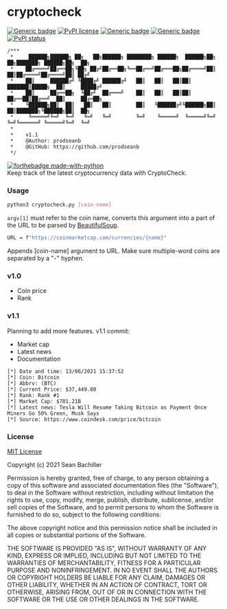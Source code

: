 # cryptocheck
[![Generic badge](https://img.shields.io/badge/fork-🔱-<COLOR>.svg)](https://github.com/prodseanb/cryptocheck/fork)
[![PyPI license](https://img.shields.io/pypi/l/ansicolortags.svg)](https://github.com/prodseanb/cryptocheck/blob/master/LICENSE)
[![Generic badge](https://img.shields.io/badge/follow-LinkedIn-<COLOR>.svg)](https://www.linkedin.com/in/sean-bachiller-40b63417b/)
[![Generic badge](https://img.shields.io/badge/follow-Twitter-<COLOR>.svg)](https://twitter.com/prodseanb)
[![PyPI status](https://img.shields.io/pypi/status/ansicolortags.svg)](https://github.com/prodseanb/cryptocheck/blob/master/cryptocheck.py)
<br />
```
/***
 *     ██████╗██████╗ ██╗   ██╗██████╗ ████████╗ ██████╗  ██████╗██╗  ██╗███████╗ ██████╗██╗  ██╗
 *    ██╔════╝██╔══██╗╚██╗ ██╔╝██╔══██╗╚══██╔══╝██╔═══██╗██╔════╝██║  ██║██╔════╝██╔════╝██║ ██╔╝
 *    ██║     ██████╔╝ ╚████╔╝ ██████╔╝   ██║   ██║   ██║██║     ███████║█████╗  ██║     █████╔╝ 
 *    ██║     ██╔══██╗  ╚██╔╝  ██╔═══╝    ██║   ██║   ██║██║     ██╔══██║██╔══╝  ██║     ██╔═██╗ 
 *    ╚██████╗██║  ██║   ██║   ██║        ██║   ╚██████╔╝╚██████╗██║  ██║███████╗╚██████╗██║  ██╗
 *     ╚═════╝╚═╝  ╚═╝   ╚═╝   ╚═╝        ╚═╝    ╚═════╝  ╚═════╝╚═╝  ╚═╝╚══════╝ ╚═════╝╚═╝  ╚═╝
 *
 *    v1.1      
 *    @Author: prodseanb
 *    @GitHub: https://github.com/prodseanb
 */
```
[![forthebadge made-with-python](http://ForTheBadge.com/images/badges/made-with-python.svg)](https://www.python.org/) <br />
Keep track of the latest cryptocurrency data with CryptoCheck.
### Usage
```bash
python3 cryptocheck.py [coin-name]
```
`argv[1]` must refer to the coin name, converts this argument into a part of the URL to be parsed by [BeautifulSoup](https://pypi.org/project/beautifulsoup4/).
```bash
URL = f"https://coinmarketcap.com/currencies/{name}"
```
Appends [coin-name] argument to URL. Make sure multiple-word coins are separated by a "-" hyphen.
### v1.0
- Coin price
- Rank
### v1.1
Planning to add more features. v1.1 commit:
- Market cap
- Latest news  
- Documentation
```
[*] Date and time: 13/06/2021 15:37:52
[*] Coin: Bitcoin
[*] Abbrv: (BTC)
[*] Current Price: $37,449.00
[*] Rank: Rank #1
[*] Market Cap: $701.21B
[*] Latest news: Tesla Will Resume Taking Bitcoin as Payment Once Miners Go 50% Green, Musk Says 
[*] Source: https://www.coindesk.com/price/bitcoin
```
### License
[MIT License](https://github.com/prodseanb/cryptocheck/blob/master/LICENSE)

Copyright (c) 2021 Sean Bachiller

Permission is hereby granted, free of charge, to any person obtaining a copy
of this software and associated documentation files (the "Software"), to deal
in the Software without restriction, including without limitation the rights
to use, copy, modify, merge, publish, distribute, sublicense, and/or sell
copies of the Software, and to permit persons to whom the Software is
furnished to do so, subject to the following conditions:

The above copyright notice and this permission notice shall be included in all
copies or substantial portions of the Software.

THE SOFTWARE IS PROVIDED "AS IS", WITHOUT WARRANTY OF ANY KIND, EXPRESS OR
IMPLIED, INCLUDING BUT NOT LIMITED TO THE WARRANTIES OF MERCHANTABILITY,
FITNESS FOR A PARTICULAR PURPOSE AND NONINFRINGEMENT. IN NO EVENT SHALL THE
AUTHORS OR COPYRIGHT HOLDERS BE LIABLE FOR ANY CLAIM, DAMAGES OR OTHER
LIABILITY, WHETHER IN AN ACTION OF CONTRACT, TORT OR OTHERWISE, ARISING FROM,
OUT OF OR IN CONNECTION WITH THE SOFTWARE OR THE USE OR OTHER DEALINGS IN THE
SOFTWARE.
